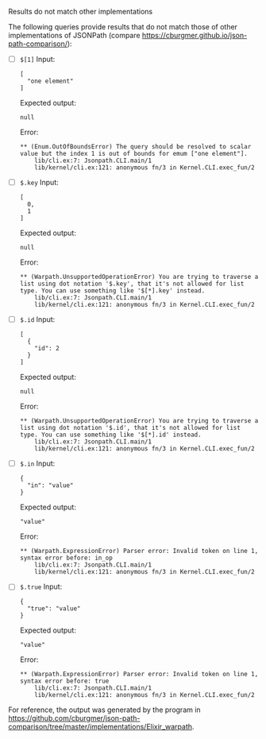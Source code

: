 Results do not match other implementations

The following queries provide results that do not match those of other implementations of JSONPath
(compare https://cburgmer.github.io/json-path-comparison/):

- [ ] `$[1]`
  Input:
  ```
  [
    "one element"
  ]
  ```
  Expected output:
  ```
  null
  ```
  Error:
  ```
  ** (Enum.OutOfBoundsError) The query should be resolved to scalar value but the index 1 is out of bounds for emum ["one element"].
      lib/cli.ex:7: Jsonpath.CLI.main/1
      lib/kernel/cli.ex:121: anonymous fn/3 in Kernel.CLI.exec_fun/2
  ```

- [ ] `$.key`
  Input:
  ```
  [
    0,
    1
  ]
  ```
  Expected output:
  ```
  null
  ```
  Error:
  ```
  ** (Warpath.UnsupportedOperationError) You are trying to traverse a list using dot notation '$.key', that it's not allowed for list type. You can use something like '$[*].key' instead.
      lib/cli.ex:7: Jsonpath.CLI.main/1
      lib/kernel/cli.ex:121: anonymous fn/3 in Kernel.CLI.exec_fun/2
  ```

- [ ] `$.id`
  Input:
  ```
  [
    {
      "id": 2
    }
  ]
  ```
  Expected output:
  ```
  null
  ```
  Error:
  ```
  ** (Warpath.UnsupportedOperationError) You are trying to traverse a list using dot notation '$.id', that it's not allowed for list type. You can use something like '$[*].id' instead.
      lib/cli.ex:7: Jsonpath.CLI.main/1
      lib/kernel/cli.ex:121: anonymous fn/3 in Kernel.CLI.exec_fun/2
  ```

- [ ] `$.in`
  Input:
  ```
  {
    "in": "value"
  }
  ```
  Expected output:
  ```
  "value"
  ```
  Error:
  ```
  ** (Warpath.ExpressionError) Parser error: Invalid token on line 1, syntax error before: in_op
      lib/cli.ex:7: Jsonpath.CLI.main/1
      lib/kernel/cli.ex:121: anonymous fn/3 in Kernel.CLI.exec_fun/2
  ```

- [ ] `$.true`
  Input:
  ```
  {
    "true": "value"
  }
  ```
  Expected output:
  ```
  "value"
  ```
  Error:
  ```
  ** (Warpath.ExpressionError) Parser error: Invalid token on line 1, syntax error before: true
      lib/cli.ex:7: Jsonpath.CLI.main/1
      lib/kernel/cli.ex:121: anonymous fn/3 in Kernel.CLI.exec_fun/2
  ```


For reference, the output was generated by the program in https://github.com/cburgmer/json-path-comparison/tree/master/implementations/Elixir_warpath.
